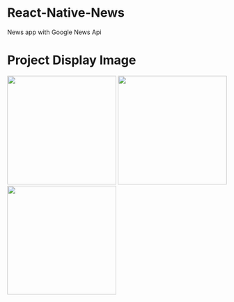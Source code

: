 # React-Native-News
News app with Google News Api

# Project Display Image

<p>
<a href="https://github.com/TolCe/React-Native-News/screenshots/Screenshot_2019-10-12-12-30-17-585_com.news.png" target="_blank">
<img src="https://github.com/TolCe/React-Native-News/screenshots/Screenshot_2019-10-12-12-30-17-585_com.news.png" width="250" style="max-width:100%;"></a>
  
<a href="https://github.com/TolCe/React-Native-News/screenshots/Screenshot_2019-10-12-12-30-30-202_com.news.png" target="_blank">
<img src="https://github.com/TolCe/React-Native-News/screenshots/Screenshot_2019-10-12-12-30-30-202_com.news.png" width="250" style="max-width:100%;"></a>

<a href="https://github.com/TolCe/React-Native-News/screenshots/Screenshot_2019-10-12-12-30-40-027_com.news.png" target="_blank">
<img src="https://github.com/TolCe/React-Native-News/screenshots/Screenshot_2019-10-12-12-30-40-027_com.news.png" width="250" style="max-width:100%;"></a>
</p>  
